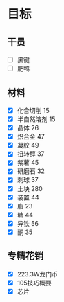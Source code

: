 # 目标
## 干员
 
- [ ] 黑键
- [ ] 肥鸭

## 材料
- [x] 化合切削 15
- [x] 半自然溶剂 15
- [x] 晶体 26
- [x] 炽合金 47
- [x] 凝胶 49
- [x] 扭转醇 37
- [x] 紫薯 45
- [x] 研磨石 32
- [x] 刺球 37
- [x] 土块 280
- [x] 装置 44
- [x] 脂 23 
- [x] 糖 44
- [x] 异铁 56
- [x] 酮 35

## 专精花销
- [x] 223.3W龙门币
- [x] 105技巧概要
- [x] 芯片

